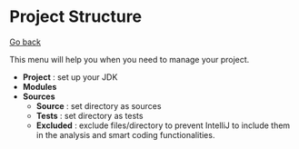 # Project Structure

[Go back](../../../../_kmp/_archives/tools/jetbrains/index.md#intellij-idea)

This menu will help you when you need to manage your project.

* **Project** : set up your JDK
* **Modules**
* **Sources** 
  * **Source** : set directory as sources
  * **Tests** : set directory as tests
  * **Excluded** : exclude files/directory to prevent IntelliJ to include them in the analysis and smart coding functionalities.